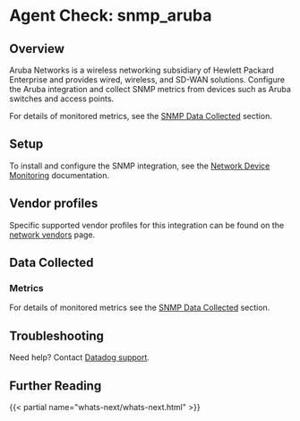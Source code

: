 # Agent Check: snmp_aruba

## Overview

Aruba Networks is a wireless networking subsidiary of Hewlett Packard Enterprise and provides wired, wireless, and SD-WAN solutions. Configure the Aruba integration and collect SNMP metrics from devices such as Aruba switches and access points.

For details of monitored metrics, see the [SNMP Data Collected][1] section.

## Setup

To install and configure the SNMP integration, see the [Network Device Monitoring][2] documentation.

## Vendor profiles

Specific supported vendor profiles for this integration can be found on the [network vendors][6] page.

## Data Collected

### Metrics

For details of monitored metrics see the [SNMP Data Collected][1] section.

## Troubleshooting

Need help? Contact [Datadog support][4].

## Further Reading

{{< partial name="whats-next/whats-next.html" >}}

[1]: https://docs.datadoghq.com/network_performance_monitoring/devices/data
[2]: https://docs.datadoghq.com/network_performance_monitoring/devices/setup
[4]: https://docs.datadoghq.com/help/
[6]: https://docs.datadoghq.com/network_monitoring/devices/#vendor-profiles